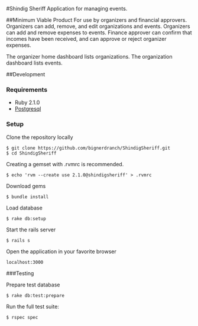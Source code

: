 #Shindig Sheriff
Application for managing events.

##Minimum Viable Product
For use by organizers and financial approvers. Organizers can add,  remove, and edit organizations and events. Organizers can add and remove expenses to events. Finance approver can confirm that incomes have been received, and can approve or reject organizer expenses.

The organizer home dashboard lists organizations. The organization dashboard lists events.

##Development

### Requirements

* Ruby 2.1.0
* [Postgresql](http://www.postgresql.org)


### Setup

Clone the repository locally

    $ git clone https://github.com/bignerdranch/ShindigSheriff.git
    $ cd ShindigSheriff

Creating a gemset with .rvmrc is recommended.

    $ echo 'rvm --create use 2.1.0@shindigsheriff' > .rvmrc

Download gems

    $ bundle install

Load database

    $ rake db:setup

Start the rails server

    $ rails s

Open the application in your favorite browser

    localhost:3000


###Testing

Prepare test database

    $ rake db:test:prepare

Run the full test suite:

    $ rspec spec

